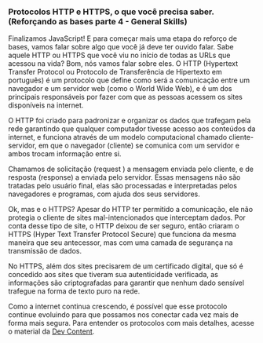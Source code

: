 ### Protocolos HTTP e HTTPS, o que você precisa saber.  (Reforçando as bases parte 4 - General Skills)

Finalizamos JavaScript! E para começar mais uma etapa do reforço de bases, vamos falar sobre algo que você já deve ter ouvido falar.
Sabe aquele HTTP ou HTTPS que você viu no início de todas as URLs que acessou na vida? Bom, nós vamos falar sobre eles. O HTTP (Hypertext Transfer Protocol 
ou Protocolo de Transferência de Hipertexto em português) é um protocolo que define como será a comunicação entre um navegador e um servidor web (como o World Wide Web), e é um 
dos principais responsáveis por fazer com que as pessoas acessem os sites disponíveis na internet.

O HTTP foi criado para padronizar e organizar os dados que trafegam pela rede garantindo que qualquer computador tivesse acesso aos conteúdos da internet, e funciona através de 
um modelo computacional chamado cliente-servidor, em que o navegador (cliente) se comunica com um servidor e ambos trocam informação entre si. 

Chamamos de solicitação (request ) a mensagem enviada pelo cliente, e  de  resposta (response) a enviada pelo servidor. Essas mensagens não são tratadas pelo usuário final, elas 
são processadas e interpretadas pelos navegadores e programas, com ajuda dos seus servidores.

Ok, mas e o HTTPS? Apesar do HTTP ter permitido a comunicação, ele não protegia o cliente  de sites mal-intencionados que interceptam dados. Por conta desse tipo de site, o HTTP 
deixou de ser seguro, então criaram o HTTPS  (Hyper Text Transfer Protocol Secure) que funciona da mesma maneira que seu antecessor, mas com uma camada de segurança na transmissão
de dados.

No HTTPS, além dos sites precisarem de um certificado digital, que só é concedido aos sites que tiveram sua autenticidade verificada, as informações são criptografadas para 
garantir que nenhum dado sensível trafegue na forma de texto puro na rede.

Como a internet continua crescendo, é possível que esse protocolo continue evoluindo para que possamos nos conectar cada vez mais de forma mais segura. Para entender os 
protocolos com mais detalhes, acesse o material da [Dev Content](https://devcontent.com.br/artigos/redes/como-funciona-o-protocolo-https-que-torna-a-web-mais-autentica-e-segura).
